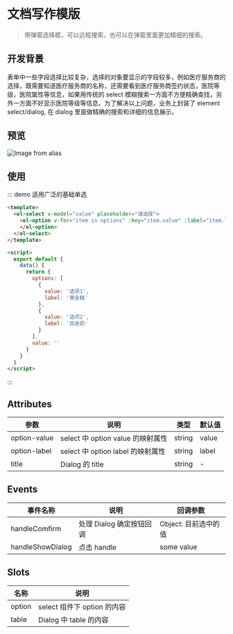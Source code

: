 # 文档写作模版

> 带弹窗选择框，可以远程搜索，也可以在弹窗里面更加精细的搜索。

## 开发背景

表单中一些字段选择比较复杂，选择的对象要显示的字段较多，例如医疗服务商的选择，既需要知道医疗服务商的名称，还需要看到医疗服务商签约状态，医院等级，医院属性等信息，如果用传统的 select 模糊搜索一方面不方便精确查找，另外一方面不好显示医院等级等信息。为了解决以上问题，业务上封装了 element select/dialog, 在 dialog 里面做精确的搜索和详细的信息展示。

## 预览

![Image from alias](~@alias/select-with-dialog.gif)

## 使用

::: demo 适用广泛的基础单选

```html
<template>
  <el-select v-model="value" placeholder="请选择">
    <el-option v-for="item in options" :key="item.value" :label="item.label" :value="item.value">
    </el-option>
  </el-select>
</template>

<script>
  export default {
    data() {
      return {
        options: [
          {
            value: '选项1',
            label: '黄金糕'
          },
          {
            value: '选项2',
            label: '双皮奶'
          }
        ],
        value: ''
      }
    }
  }
</script>
```

:::

## Attributes

| 参数         | 说明                              | 类型   | 默认值 |
| ------------ | --------------------------------- | ------ | ------ |
| option-value | select 中 option value 的映射属性 | string | value  |
| option-label | select 中 option label 的映射属性 | string | label  |
| title        | Dialog 的 title                   | string | -      |

## Events

| 事件名称         | 说明                     | 回调参数             |
| ---------------- | ------------------------ | -------------------- |
| handleComfirm    | 处理 Dialog 确定按钮回调 | Object: 目前选中的值 |
| handleShowDialog | 点击 handle              | some value           |

## Slots

| 名称   | 说明                        |
| ------ | --------------------------- |
| option | select 组件下 option 的内容 |
| table  | Dialog 中 table 的内容      |
